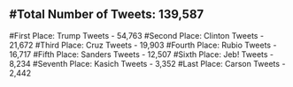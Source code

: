 #Total Number of Tweets: 139,587 
---
#First Place: Trump Tweets - 54,763
#Second Place: Clinton Tweets - 21,672
#Third Place: Cruz Tweets - 19,903
#Fourth Place: Rubio Tweets - 16,717
#Fifth Place: Sanders Tweets - 12,507
#Sixth Place: Jeb! Tweets - 8,234
#Seventh Place: Kasich Tweets - 3,352
#Last Place: Carson Tweets - 2,442
